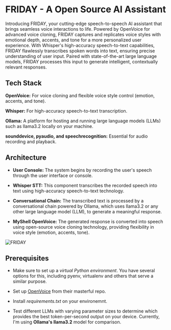 
# FRIDAY - A Open Source AI Assistant

Introducing FRIDAY, your cutting-edge speech-to-speech AI assistant that brings seamless voice interactions to life. Powered by OpenVoice for advanced voice cloning, FRIDAY captures and replicates voice styles with emotional depth, accents, and tone for a more personalized user experience. With Whisper's high-accuracy speech-to-text capabilities, FRIDAY flawlessly transcribes spoken words into text, ensuring precise understanding of user input. Paired with state-of-the-art large language models, FRIDAY processes this input to generate intelligent, contextually relevant responses.



## Tech Stack

**OpenVoice:** For voice cloning and flexible voice style control (emotion, accents, and tone).

**Whisper:** For high-accuracy speech-to-text transcription.

**Ollama:** A platform for hosting and running large language models (LLMs) such as llama3.2 locally on your machine.

**sounddevice, pyaudio, and speechrecognition:** Essential for audio recording and playback.




## Architecture 
- **User Console:** The system begins by recording the user's speech through the user interface or console.

- **Whisper STT:** This component transcribes the recorded speech into text using high-accuracy speech-to-text technology.

- **Conversational Chain:** The transcribed text is processed by a conversational chain powered by Ollama, which uses llama3.2 or any other large language model (LLM), to generate a meaningful response.

- **MyShell OpenVoice:** The generated response is converted into speech using open-source voice cloning technology, providing flexibility in voice style (emotion, accents, tone).

![FRIDAY](https://github.com/user-attachments/assets/fbffbc89-799c-49e2-a77a-681d934b6be7)




## Prerequisites
 - Make sure to set up a *virtual Python environment*. You have several options for this, including pyenv, virtualenv and others that serve a similar purpose.

 - Set up [OpenVoice](https://github.com/myshell-ai/OpenVoice) from their masterful repo.

 - Install *requirements.txt* on your environemnt.

 - Test different LLMs with varying parameter sizes to determine which provides the best token-per-second output on your device. Currently, I'm using **Ollama's llama3.2** model for comparison. 
